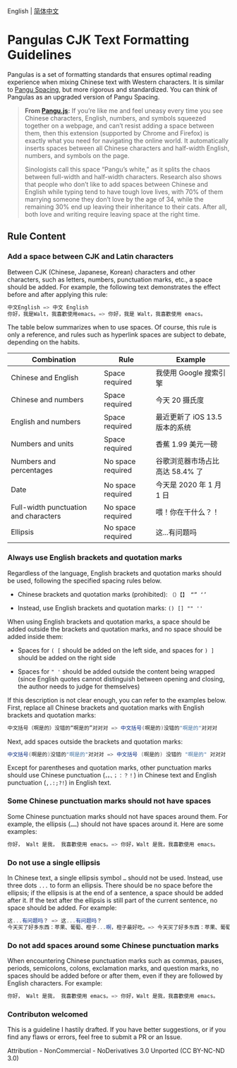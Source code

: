 English | [简体中文](https://github.com/NotYoojun/Pangulas/blob/main/README.zh-cn.md)

# Pangulas CJK Text Formatting Guidelines

Pangulas is a set of formatting standards that ensures optimal reading experience when mixing Chinese text with Western characters. It is similar to [Pangu Spacing](https://github.com/vinta/pangu.js), but more rigorous and standardized. You can think of Pangulas as an upgraded version of Pangu Spacing.

> **From [Pangu.js](https://github.com/vinta/pangu.js?tab=readme-ov-file#%E7%82%BA%E4%BB%80%E9%BA%BC%E4%BD%A0%E5%80%91%E5%B0%B1%E6%98%AF%E4%B8%8D%E8%83%BD%E5%8A%A0%E5%80%8B%E7%A9%BA%E6%A0%BC%E5%91%A2):**
> If you’re like me and feel uneasy every time you see Chinese characters, English, numbers, and symbols squeezed together on a webpage, and can’t resist adding a space between them, then this extension (supported by Chrome and Firefox) is exactly what you need for navigating the online world. It automatically inserts spaces between all Chinese characters and half-width English, numbers, and symbols on the page.
>
> Sinologists call this space “Pangu’s white,” as it splits the chaos between full-width and half-width characters. Research also shows that people who don’t like to add spaces between Chinese and English while typing tend to have tough love lives, with 70% of them marrying someone they don’t love by the age of 34, while the remaining 30% end up leaving their inheritance to their cats. After all, both love and writing require leaving space at the right time.


## Rule Content

### Add a space between CJK and Latin characters

Between CJK (Chinese, Japanese, Korean) characters and other characters, such as letters, numbers, punctuation marks, etc., a space should be added. For example, the following text demonstrates the effect before and after applying this rule:

```csharp
中文English => 中文 English
你好，我是Walt，我喜歡使用emacs。=> 你好，我是 Walt，我喜歡使用 emacs。
```

The table below summarizes when to use spaces. Of course, this rule is only a reference, and rules such as hyperlink spaces are subject to debate, depending on the habits.

| Combination      | Rule    | Example
| ---------------- | ------- | ----
| Chinese and English | Space required | 我使用 Google 搜索引擎
| Chinese and numbers | Space required | 今天 20 摄氏度
| English and numbers | Space required | 最近更新了 iOS 13.5 版本的系统
| Numbers and units | Space required | 香蕉 1.99 美元一磅
| Numbers and percentages | No space required | 谷歌浏览器市场占比高达 58.4% 了
| Date | No space required | 今天是 2020 年 1 月 1 日
| Full-width punctuation and characters | No space required | 喂！你在干什么？！
| Ellipsis | No space required | 这...有问题吗

### Always use English brackets and quotation marks

Regardless of the language, English brackets and quotation marks should be used, following the specified spacing rules below.

- Chinese brackets and quotation marks (prohibited): `（）【】 “” ‘’ `

- Instead, use English brackets and quotation marks: ` () [] "" '' `

When using English brackets and quotation marks, a space should be added outside the brackets and quotation marks, and no space should be added inside them:

- Spaces for ` ( [ ` should be added on the left side, and spaces for ` ) ] ` should be added on the right side

- Spaces for ` " ' ` should be added outside the content being wrapped (since English quotes cannot distinguish between opening and closing, the author needs to judge for themselves)

If this description is not clear enough, you can refer to the examples below. First, replace all Chinese brackets and quotation marks with English brackets and quotation marks:

```csharp
中文括号（啊是的）没错的“啊是的”对对对 => 中文括号(啊是的)没错的"啊是的"对对对
```

Next, add spaces outside the brackets and quotation marks:

```csharp
中文括号(啊是的)没错的"啊是的"对对对 => 中文括号 (啊是的) 没错的 "啊是的" 对对对
```

Except for parentheses and quotation marks, other punctuation marks should use Chinese punctuation (`，。、；：？！`) in Chinese text and English punctuation (`,.:;?!`) in English text.

### Some Chinese punctuation marks should not have spaces

Some Chinese punctuation marks should not have spaces around them. For example, the ellipsis (`……`) should not have spaces around it. Here are some examples:

```csharp
你好， Walt 是我， 我喜歡使用 emacs。=> 你好，Walt 是我，我喜歡使用 emacs。
```

### Do not use a single ellipsis

In Chinese text, a single ellipsis symbol `…` should not be used. Instead, use three dots `...` to form an ellipsis. There should be no space before the ellipsis; if the ellipsis is at the end of a sentence, a space should be added after it. If the text after the ellipsis is still part of the current sentence, no space should be added. For example:

```csharp
这...有问题吗？ => 这...有问题吗？
今天买了好多东西：苹果、葡萄、橙子...啊，橙子最好吃。=> 今天买了好多东西：苹果、葡萄、橙子... 啊，橙子最好吃。
```

### Do not add spaces around some Chinese punctuation marks

When encountering Chinese punctuation marks such as commas, pauses, periods, semicolons, colons, exclamation marks, and question marks, no spaces should be added before or after them, even if they are followed by English characters. For example:

```csharp
你好， Walt 是我， 我喜歡使用 emacs。=> 你好，Walt 是我，我喜歡使用 emacs。
```

### Contributon welcomed

This is a guideline I hastily drafted. If you have better suggestions, or if you find any flaws or errors, feel free to submit a PR or an Issue.

Attribution - NonCommercial - NoDerivatives 3.0 Unported (CC BY-NC-ND 3.0)